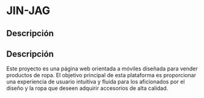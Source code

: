 # JIN-JAG

## Descripción

## Descripción

Este proyecto es una página web orientada a móviles diseñada para vender productos de ropa. El objetivo principal de esta plataforma es proporcionar una experiencia de usuario intuitiva y fluida para los aficionados por el diseño y la ropa que deseen adquirir accesorios de alta calidad.
